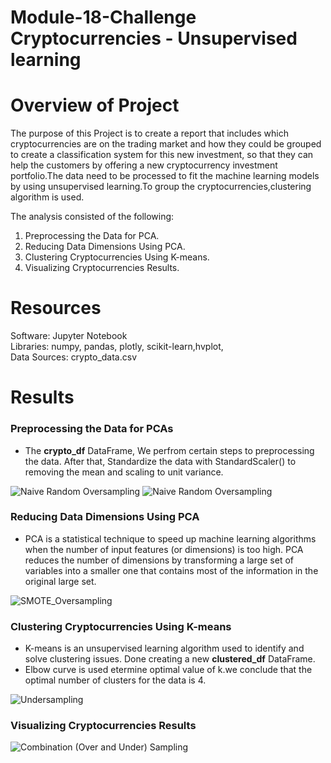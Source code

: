 # Module-18-Challenge Cryptocurrencies - Unsupervised learning
# Overview of Project #
The purpose of this Project is to create a report that includes which cryptocurrencies are on the trading market and how they could be grouped to create a classification system for this new investment, so that they can help the customers by offering a new cryptocurrency investment portfolio.The data need to be processed to fit the machine learning models by using unsupervised learning.To group the cryptocurrencies,clustering algorithm is used.

The analysis consisted of the following:
1. Preprocessing the Data for PCA.
2. Reducing Data Dimensions Using PCA.
3. Clustering Cryptocurrencies Using K-means.
4. Visualizing Cryptocurrencies Results.

# Resources #
Software: Jupyter Notebook <br>
Libraries: numpy, pandas, plotly, scikit-learn,hvplot,<br>
Data Sources: crypto_data.csv

# Results #
### Preprocessing the Data for PCAs ###
- The **crypto_df** DataFrame, We perfrom certain steps to preprocessing the data. After that, Standardize the data with StandardScaler() to removing the mean and scaling to unit variance.<br>

![Naive Random Oversampling](/Image/Naive_Random_Oversampling.png)
![Naive Random Oversampling](/Image/Naive_Random_Oversampling.png)
### Reducing Data Dimensions Using PCA ###
- PCA is a statistical technique to speed up machine learning algorithms when the number of input features (or dimensions) is too high. PCA reduces the number of dimensions by transforming a large set of variables into a smaller one that contains most of the information in the original large set.<br>

![SMOTE_Oversampling](/Image/SMOTE_Oversampling.png)

### Clustering Cryptocurrencies Using K-means ###
- K-means is an unsupervised learning algorithm used to identify and solve clustering issues. Done creating a new **clustered_df** DataFrame.
- Elbow curve is used etermine optimal value of k.we conclude that the optimal number of clusters for the data is 4.<br>

![Undersampling](/Image/Undersampling.png)

### Visualizing Cryptocurrencies Results ###


![Combination (Over and Under) Sampling](/Image/Combination_(Over_and_Under)_Sampling.png)

